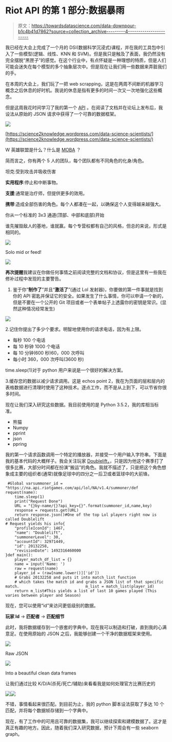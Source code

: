 # Riot API 的第 1 部分:数据暴雨

> 原文：<https://towardsdatascience.com/data-downpour-b1c4b41d7862?source=collection_archive---------4----------------------->

我已经在大会上完成了一个月的 DSI(数据科学沉浸式)课程，并在我的工具包中引入了一些模型(逻辑、线性、KNN 和 SVM)。但是我只是触及了表面，我仍然没有完全摆脱“黑匣子”的感觉。在这个行业中，有点怀疑是一种理想的特质，但是人们可能会迷失在每个模型的多个抽象层次中。但是现在让我们用一些数据来弄脏我们的手。

在本周的大会上，我们玩了一把 web scrapping，这是在两周不间断的机器学习概念之后休息的好时机。我说的休息是指有更多的时间一次又一次地强化这些概念。

但是这周我花时间学习了我的第一个 [API](https://developer.riotgames.com/) 。在阅读了文档并在论坛上发布后，我设法从原始的 JSON 请求中获得了一个可靠的数据框架。

![](img/23fe32044a689cbbdfac3e744542d671.png)

[https://science2knowledge.wordpress.com/data-science-scientists/](https://science2knowledge.wordpress.com/data-science-scientists/)

W 英雄联盟是什么？什么是 [MOBA](https://www.youtube.com/watch?v=X5Eu7Sr0NAQ) ？

简而言之，你有两个 5 人的团队，每个团队都有不同角色的化身/角色。

坦克:受到攻击并吸收伤害

**实用程序**:停止和中断事物。

**支援**:通常是治疗师，但提供更多的效用。

**携带**:造成全部伤害的角色。每个人都凑在一起，以确保这个人变得越来越强大。

你从一个标准的 3x3 通道(顶部、中部和底部)开始

谁先摧毁敌人的基地，谁就赢。每个专营权都有自己的风格，但总的来说，形式是相同的。

![](img/9dfd53d97e59acfdde2a08902999396e.png)

Solo mid or feed!

![](img/0280b1bc0f7921ac03b57c2ffb9b4471.png)

**再次提醒**我建议在你做任何事情之前阅读完整的文档和协议，但是这里有一些我在修补过程中发现的主要警告。

1.  鉴于你“**制作了**”并且“**激活了**”(通过 Lol 发射器)，你要做的第一件事就是找到你的 API 密匙并保证它的安全。如果发生了什么事情，你可以申请一个新的，但是不要在一个公开的 Git 项目或者一个表单帖子上透露你的密钥是常识。(显然这种情况经常发生)

![](img/8268306322d5bf152c1b2d194f08f379.png)

2.记住你提出了多少个要求。明智地使用你的请求电话，因为有上限。

*   每秒 100 个电话
*   每 10 秒钟 1000 个电话
*   每 10 分钟(600 秒)60，000 次呼叫
*   每小时 360，000 次呼叫(3600 秒)

time.sleep(1)对于 python 用户来说是一个很好的解决方案。

3.缓存您的数据以减少请求调用。这是 echos point 2，我在为页面的层和层内的表格数据进行清理时使用了这种技术。逐点工作，而不是从上到下，可以节省你很多时间。

现在让我们深入研究这些数据。我目前使用的是 Python 3.5.2，我的库相当标准。

*   熊猫
*   Numpy
*   pprint
*   json
*   ppring

我的第一个请求函数调用一个特定的播放器，并接受一个用户输入字符串。下面是我的基本代码的大概样子。我会关注玩家 [Doublelift，](http://lol.gamepedia.com/Doublelift)，只是因为他这个赛季打了很多比赛，大部分时间都在扮演“搬运”的角色。我就不描述了，只是把这个角色想象成主要的组织者(通常)就像足球中的四分之一后卫或者篮球中的大前锋。

```
 #Global varsummoner_id = "https://na.api.riotgames.com/api/lol/NA/v1.4/summoner/def request(name):
    time.sleep(1)
    print("Request Done")
    URL = "{}by-name/{}?api_key={}".format(summoner_id,name,key)
    response = requests.get(URL)
    return response.json()#One of the top Lol players right now is called Doublelift
# Request yields his info{
    "profileIconId": 1467,
    "name": "Doublelift",
    "summonerLevel": 30,
    "accountId": 32971449,
    "id": 20132258,
    "revisionDate": 1492316460000
}def main():
    player_match_df_list = {}
    name = input('Name: ')
    raw = request(name)
    player_id = (raw[name.lower()]['id'])
    # Grabs 20132258 and puts it into match_list function 
    # which takes the match id and grabs a JSON list of that specific match.                             m_list = match_list(player_id)
    return m_list#This yields a list of last 10 games played (This varies between player and Season)
```

现在，您可以使用“id”来访问更低级别的数据。

**玩家 Id** → **匹配者** → **匹配细节**

此时，我将数据缓存到一个嵌套的字典中。现在我可以制造和打破，直到我的心满意足。在使用原始的 JSON 之后，我能够创建一个干净的数据框架来使用。

![](img/a7a41b2e21ac6578a7e97762d7d32493.png)

Raw JSON

![](img/f3304e694986f014288405caf75bc752.png)

Into a beautiful clean data frames

让我们通过比较 K/D/A(杀死/死亡/辅助)来看看我是如何处理官方比赛历史的

![](img/0200b15b27f5b1d359dfad783ce8b63b.png)![](img/b518417cc878cfde99b97379d3bd48f7.png)

不错，事情看起来很匹配。到目前为止，我的 python 脚本设法获取了多达 10 个匹配，并将每个数据帧存储到一个字典中。

现在，有了工作中的可用且可靠的数据集，我可以继续探索和建模数据了。这才是真正有趣的地方。因此，随着我们深入研究数据，预计下周会有一些 seaborn graph。